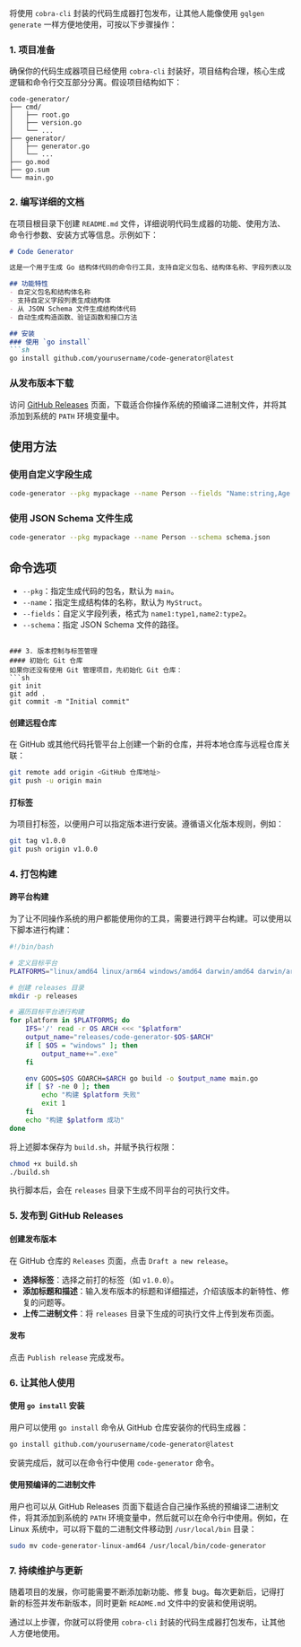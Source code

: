将使用 `cobra-cli` 封装的代码生成器打包发布，让其他人能像使用 `gqlgen generate` 一样方便地使用，可按以下步骤操作：

### 1. 项目准备
确保你的代码生成器项目已经使用 `cobra-cli` 封装好，项目结构合理，核心生成逻辑和命令行交互部分分离。假设项目结构如下：
```
code-generator/
├── cmd/
│   ├── root.go
│   ├── version.go
│   └── ...
├── generator/
│   ├── generator.go
│   └── ...
├── go.mod
├── go.sum
└── main.go
```

### 2. 编写详细的文档
在项目根目录下创建 `README.md` 文件，详细说明代码生成器的功能、使用方法、命令行参数、安装方式等信息。示例如下：
```markdown
# Code Generator

这是一个用于生成 Go 结构体代码的命令行工具，支持自定义包名、结构体名称、字段列表以及从 JSON Schema 文件生成代码。

## 功能特性
- 自定义包名和结构体名称
- 支持自定义字段列表生成结构体
- 从 JSON Schema 文件生成结构体代码
- 自动生成构造函数、验证函数和接口方法

## 安装
### 使用 `go install`
```sh
go install github.com/yourusername/code-generator@latest
```

### 从发布版本下载
访问 [GitHub Releases](https://github.com/yourusername/code-generator/releases) 页面，下载适合你操作系统的预编译二进制文件，并将其添加到系统的 `PATH` 环境变量中。

## 使用方法
### 使用自定义字段生成
```sh
code-generator --pkg mypackage --name Person --fields "Name:string,Age:int"
```

### 使用 JSON Schema 文件生成
```sh
code-generator --pkg mypackage --name Person --schema schema.json
```

## 命令选项
- `--pkg`：指定生成代码的包名，默认为 `main`。
- `--name`：指定生成结构体的名称，默认为 `MyStruct`。
- `--fields`：自定义字段列表，格式为 `name1:type1,name2:type2`。
- `--schema`：指定 JSON Schema 文件的路径。
```

### 3. 版本控制与标签管理
#### 初始化 Git 仓库
如果你还没有使用 Git 管理项目，先初始化 Git 仓库：
```sh
git init
git add .
git commit -m "Initial commit"
```

#### 创建远程仓库
在 GitHub 或其他代码托管平台上创建一个新的仓库，并将本地仓库与远程仓库关联：
```sh
git remote add origin <GitHub 仓库地址>
git push -u origin main
```

#### 打标签
为项目打标签，以便用户可以指定版本进行安装。遵循语义化版本规则，例如：
```sh
git tag v1.0.0
git push origin v1.0.0
```

### 4. 打包构建
#### 跨平台构建
为了让不同操作系统的用户都能使用你的工具，需要进行跨平台构建。可以使用以下脚本进行构建：
```sh
#!/bin/bash

# 定义目标平台
PLATFORMS="linux/amd64 linux/arm64 windows/amd64 darwin/amd64 darwin/arm64"

# 创建 releases 目录
mkdir -p releases

# 遍历目标平台进行构建
for platform in $PLATFORMS; do
    IFS='/' read -r OS ARCH <<< "$platform"
    output_name="releases/code-generator-$OS-$ARCH"
    if [ $OS = "windows" ]; then
        output_name+=".exe"
    fi

    env GOOS=$OS GOARCH=$ARCH go build -o $output_name main.go
    if [ $? -ne 0 ]; then
        echo "构建 $platform 失败"
        exit 1
    fi
    echo "构建 $platform 成功"
done
```
将上述脚本保存为 `build.sh`，并赋予执行权限：
```sh
chmod +x build.sh
./build.sh
```
执行脚本后，会在 `releases` 目录下生成不同平台的可执行文件。

### 5. 发布到 GitHub Releases
#### 创建发布版本
在 GitHub 仓库的 `Releases` 页面，点击 `Draft a new release`。
- **选择标签**：选择之前打的标签（如 `v1.0.0`）。
- **添加标题和描述**：输入发布版本的标题和详细描述，介绍该版本的新特性、修复的问题等。
- **上传二进制文件**：将 `releases` 目录下生成的可执行文件上传到发布页面。

#### 发布
点击 `Publish release` 完成发布。

### 6. 让其他人使用
#### 使用 `go install` 安装
用户可以使用 `go install` 命令从 GitHub 仓库安装你的代码生成器：
```sh
go install github.com/yourusername/code-generator@latest
```
安装完成后，就可以在命令行中使用 `code-generator` 命令。

#### 使用预编译的二进制文件
用户也可以从 GitHub Releases 页面下载适合自己操作系统的预编译二进制文件，将其添加到系统的 `PATH` 环境变量中，然后就可以在命令行中使用。例如，在 Linux 系统中，可以将下载的二进制文件移动到 `/usr/local/bin` 目录：
```sh
sudo mv code-generator-linux-amd64 /usr/local/bin/code-generator
```

### 7. 持续维护与更新
随着项目的发展，你可能需要不断添加新功能、修复 bug。每次更新后，记得打新的标签并发布新版本，同时更新 `README.md` 文件中的安装和使用说明。

通过以上步骤，你就可以将使用 `cobra-cli` 封装的代码生成器打包发布，让其他人方便地使用。 